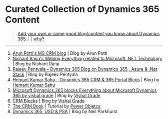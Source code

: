 # Curated Collection of Dynamics 365 Content

> [Add your own or some good blog/content you know about Dynamics 365.](add.md) | | [why?](why.md)

---
1. [Arun Potti's MS CRM blog](https://arunpotti.wordpress.com/) | Blog by Arun Potti
1. [Nishant Rana's Weblog Everything related to Microsoft .NET Technology](https://nishantrana.me/) | Blog by Nishant Rana
1. [Rajeev Pentyala – Dynamics 365 Blog on Dynamics 365 , Azure & .Net Stack](https://rajeevpentyala.com/) | Blog by Rajeev Pentyala
1. [Hemant Kumar Sahu – Dynamics 365 CRM & 365 Portal Blogs](http://www.c-sharpcorner.com/blogs/how-to-create-custom-lookup-view-in-crm2) | Blog by [Hemant Kumar Sahu](https://www.linkedin.com/in/hemant-kumar-005a7b58)
1. [Microsoft Dynamics 365 blocks Everything about Microsoft Dynamics 365 by vishal grade](https://dynamics365blocks.wordpress.com/) | Blog by [Vishal Grade](https://www.linkedin.com/in/dynamics365blocks/)
1. [CRM Blocks](https://crmblocks.blogspot.in/) | Blog by [Vishal Grade](https://www.linkedin.com/in/dynamics365blocks/)
1. [The CRM Book](https://crmbook.powerobjects.com/) | Tutorial by [Power Objetcs](https://powerobjects.com/)
1. [Dynamics 365, USD & PSA](https://neilparkhurst.com/) | Blog by Neil Parkhurst
